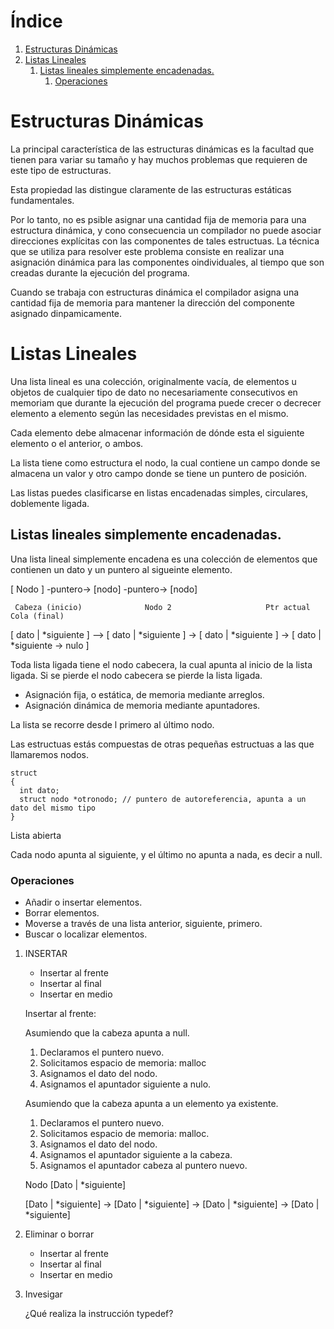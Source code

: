 
# &Iacute;ndice

1.  [Estructuras Dinámicas](#org9b3a811)
2.  [Listas Lineales](#org784c968)
    1.  [Listas lineales simplemente encadenadas.](#org8242e5f)
        1.  [Operaciones](#org544d2db)



<a id="org9b3a811"></a>

# Estructuras Dinámicas

La principal característica de las estructuras dinámicas es la facultad que tienen para variar su tamaño y hay muchos problemas que requieren de este tipo de estructuras.

Esta propiedad las distingue claramente de las estructuras estáticas fundamentales.

Por lo tanto, no es psible asignar una cantidad fija de memoria para una estructura dinámica, y cono consecuencia un compilador no puede asociar direcciones explícitas con las componentes de tales estructuas. La técnica que se utiliza para resolver este problema consiste en realizar una asignación dinámica para las componentes oindividuales, al tiempo que son creadas durante la ejecución del programa.

Cuando se trabaja con estructuras dinámica el compilador asigna una cantidad fija de memoria para mantener la dirección del componente asignado dinpamicamente.


<a id="org784c968"></a>

# Listas Lineales

Una lista lineal es una colección, originalmente vacía, de elementos u objetos de cualquier tipo de dato no necesariamente consecutivos en memoriam que durante la ejecución del programa puede crecer o decrecer elemento a elemento según las necesidades previstas en el mismo.

Cada elemento debe almacenar información de dónde esta el siguiente elemento o el anterior, o ambos.

La lista tiene como estructura el nodo, la cual contiene un campo donde se almacena un valor y otro campo donde se tiene un puntero de posición.

Las listas puedes clasificarse en listas encadenadas simples, circulares, doblemente ligada.


<a id="org8242e5f"></a>

## Listas lineales simplemente encadenadas.

Una lista lineal simplemente encadena es una colección de elementos que contienen un dato y un puntero al sigueinte elemento.

[ Nodo ] -puntero-> [nodo] -puntero-> [nodo]

     Cabeza (inicio)              Nodo 2                     Ptr actual                 Cola (final)
[ dato | \*siguiente ] &#x2013;> [ dato | \*siguiente ] -> [ dato | \*siguiente ] -> [ dato | \*siguiente -> nulo ]

Toda lista ligada tiene el nodo cabecera, la cual apunta al inicio de la lista ligada. Si se pierde el nodo cabecera se pierde la lista ligada.

-   Asignación fija, o estática, de memoria mediante arreglos.
-   Asignación dinámica de memoria mediante apuntadores.

La lista se recorre desde l primero al último nodo.

Las estructuas estás compuestas de otras pequeñas estructuas a las que llamaremos nodos.

    struct
    {
      int dato;
      struct nodo *otronodo; // puntero de autoreferencia, apunta a un dato del mismo tipo
    }

Lista abierta

Cada nodo apunta al siguiente, y el último no apunta a nada, es decir a null.


<a id="org544d2db"></a>

### Operaciones

-   Añadir o insertar elementos.
-   Borrar elementos.
-   Moverse a través de una lista anterior, siguiente, primero.
-   Buscar o localizar elementos.

1.  INSERTAR

    -   Insertar al frente
    -   Insertar al final
    -   Insertar en medio
    
    Insertar al frente:
    
    Asumiendo que la cabeza apunta a null.
    
    1.  Declaramos el puntero nuevo.
    2.  Solicitamos espacio de memoria: malloc
    3.  Asignamos el dato del nodo.
    4.  Asignamos el apuntador siguiente a nulo.
    
    Asumiendo que la cabeza apunta a un elemento ya existente.
    
    1.  Declaramos el puntero nuevo.
    2.  Solicitamos espacio de memoria: malloc.
    3.  Asignamos el dato del nodo.
    4.  Asignamos el apuntador siguiente a la cabeza.
    5.  Asignamos el apuntador cabeza al puntero nuevo.
    
    Nodo
    [Dato | \*siguiente]
    
    [Dato | \*siguiente] -> [Dato | \*siguiente] -> [Dato | \*siguiente] -> [Dato | \*siguiente]

2.  Eliminar o borrar

    -   Insertar al frente
    -   Insertar al final
    -   Insertar en medio

3.  Invesigar

    ¿Qué realiza la instrucción typedef?


